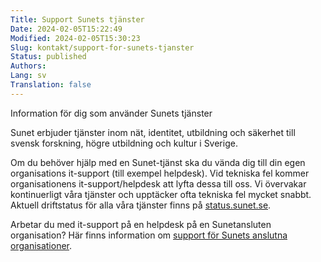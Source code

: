 ```yaml
---
Title: Support Sunets tjänster
Date: 2024-02-05T15:22:49
Modified: 2024-02-05T15:30:23
Slug: kontakt/support-for-sunets-tjanster
Status: published
Authors: 
Lang: sv
Translation: false
---
```


Information för dig som använder Sunets tjänster


Sunet erbjuder tjänster inom nät, identitet, utbildning och säkerhet till svensk forskning, högre utbildning och kultur i Sverige.


Om du behöver hjälp med en Sunet-tjänst ska du vända dig till din egen organisations it-support (till exempel helpdesk). Vid tekniska fel kommer organisationens it-support/helpdesk att lyfta dessa till oss. Vi övervakar kontinuerligt våra tjänster och upptäcker ofta tekniska fel mycket snabbt. Aktuell driftstatus för alla våra tjänster finns på [status.sunet.se](https://status.sunet.se/).


Arbetar du med it-support på en helpdesk på en Sunetansluten organisation? Här finns information om [support för Sunets anslutna organisationer](/support-for-sunets-anslutna-organisationer/).


